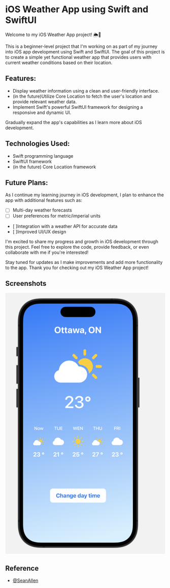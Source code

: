 
# iOS Weather App using Swift and SwiftUI

Welcome to my iOS Weather App project! 🌦️📱

This is a beginner-level project that I'm working on as part of my journey into iOS app development using Swift and SwiftUI. The goal of this project is to create a simple yet functional weather app that provides users with current weather conditions based on their location.

## Features:
- Display weather information using a clean and user-friendly interface.
- (in the future)Utilize Core Location to fetch the user's location and provide relevant weather data.
- Implement Swift's powerful SwiftUI framework for designing a responsive and dynamic UI.

Gradually expand the app's capabilities as I learn more about iOS development.

## Technologies Used:
- Swift programming language
- SwiftUI framework
- (in the future) Core Location framework

## Future Plans:
As I continue my learning journey in iOS development, I plan to enhance the app with additional features such as:

- [ ] Multi-day weather forecasts
- [ ] User preferences for metric/imperial units
- [ ]Integration with a weather API for accurate data
- [ ]Improved UI/UX design

I'm excited to share my progress and growth in iOS development through this project. Feel free to explore the code, provide feedback, or even collaborate with me if you're interested!

Stay tuned for updates as I make improvements and add more functionality to the app. Thank you for checking out my iOS Weather App project!


## Screenshots

![App Screenshot](/WeatherApp1.png)


## Reference

- [@SeanAllen](https://www.youtube.com/watch?v=HXoVSbwWUIk)

